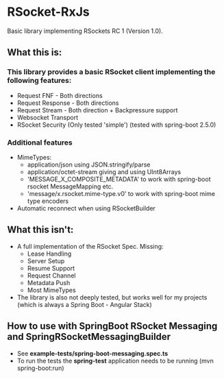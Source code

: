 # RSocket-RxJs

Basic library implementing RSockets RC 1 (Version 1.0).

## What this is:

### This library provides a basic RSocket client implementing the following features:

* Request FNF - Both directions
* Request Response - Both directions
* Request Stream - Both direction + Backpressure support
* Websocket Transport
* RSocket Security (Only tested 'simple') (tested with spring-boot 2.5.0)

### Additional features

* MimeTypes:
  * application/json using JSON.stringify/parse
  * application/octet-stream giving and using UInt8Arrays
  * 'MESSAGE_X_COMPOSITE_METADATA' to  work with spring-boot rsocket MessageMapping etc.
  * 'message/x.rsocket.mime-type.v0' to work with spring-boot mime type encoders
* Automatic reconnect when using RSocketBuilder


## What this isn't:

* A full implementation of the RSocket Spec. Missing:
  * Lease Handling
  * Server Setup
  * Resume Support
  * Request Channel
  * Metadata Push
  * Most MimeTypes
* The library is also not deeply tested, but works well for my projects (which is always a Spring Boot - Angular Stack)

## How to use with SpringBoot RSocket Messaging and SpringRSocketMessagingBuilder

* See **example-tests/spring-boot-messaging.spec.ts**
* To run the tests the **spring-test** application needs to be running (mvn spring-boot:run)
